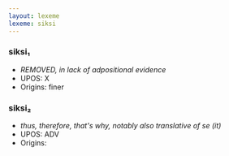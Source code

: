 ```yaml
---
layout: lexeme
lexeme: siksi
---
```


###  siksi₁

* _REMOVED, in lack of adpositional evidence_
* UPOS:  X
* Origins: finer 


###  siksi₂

* _thus, therefore, that's why, notably also translative of *se* (it)_
* UPOS:  ADV
* Origins: 


